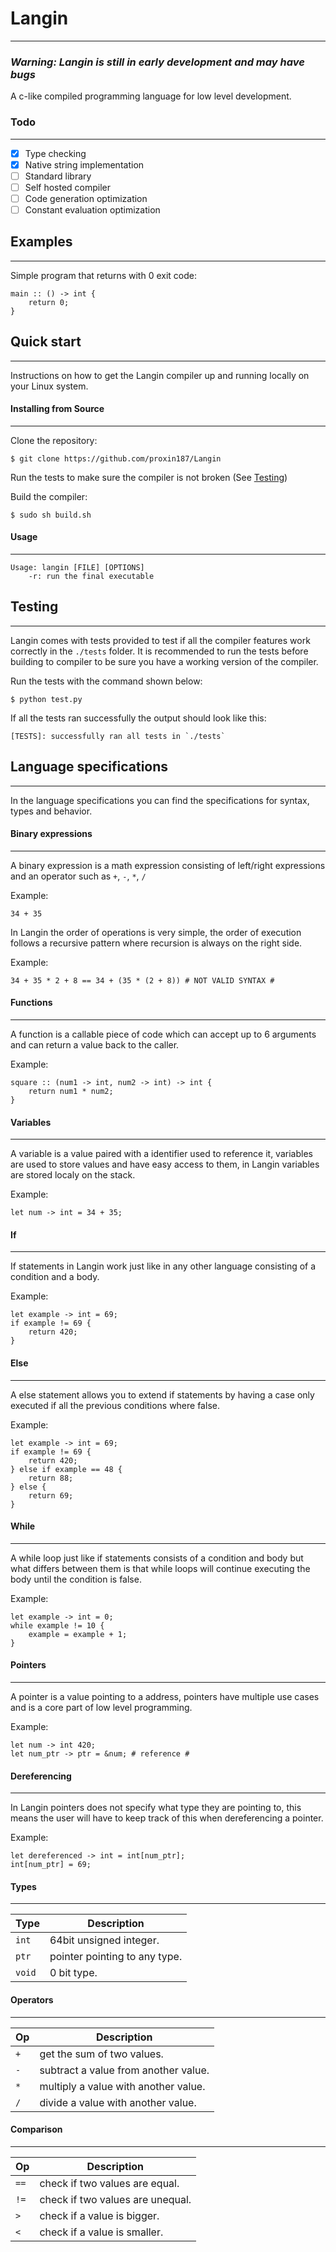# Langin
---

### *Warning: Langin is still in early development and may have bugs*

A c-like compiled programming language for low level development. 

### Todo
---
- [x] Type checking
- [x] Native string implementation
- [ ] Standard library
- [ ] Self hosted compiler
- [ ] Code generation optimization
- [ ] Constant evaluation optimization

## Examples
---

Simple program that returns with 0 exit code:

```
main :: () -> int {
    return 0;
}
```

## Quick start
---
Instructions on how to get the Langin compiler up and running locally on your Linux system.
#### Installing from Source
---
Clone the repository:

```
$ git clone https://github.com/proxin187/Langin
```

Run the tests to make sure the compiler is not broken (See [Testing](##Testing))

Build the compiler:

```
$ sudo sh build.sh
```

#### Usage
---
```
Usage: langin [FILE] [OPTIONS]
    -r: run the final executable
```
## Testing
---

Langin comes with tests provided to test if all the compiler features work correctly in the `./tests` folder. It is recommended to run the tests before building to compiler to be sure you have a working version of the compiler.

Run the tests with the command shown below:

```
$ python test.py
```

If all the tests ran successfully the output should look like this:

```
[TESTS]: successfully ran all tests in `./tests`
```

## Language specifications
---

In the language specifications you can find the specifications for syntax, types and behavior.

#### Binary expressions
---
A binary expression is a math expression consisting of left/right expressions and an operator such as `+`, `-`, `*`, `/`

Example:

```
34 + 35
```

In Langin the order of operations is very simple, the order of execution follows a recursive pattern where recursion is always on the right side.

Example:

```
34 + 35 * 2 + 8 == 34 + (35 * (2 + 8)) # NOT VALID SYNTAX #
```

#### Functions
---
A function is a callable piece of code which can accept up to 6 arguments and can return a value back to the caller.

Example:

```
square :: (num1 -> int, num2 -> int) -> int {
    return num1 * num2;
}
```

#### Variables
---
A variable is a value paired with a identifier used to reference it, variables are used to store values and have easy access to them, in Langin variables are stored localy on the stack.

Example:
```
let num -> int = 34 + 35;
```

#### If
---
If statements in Langin work just like in any other language consisting of a condition and a body.

Example:
```
let example -> int = 69;
if example != 69 {
    return 420;
}
```

#### Else
---
A else statement allows you to extend if statements by having a case only executed if all the previous conditions where false.

Example:
```
let example -> int = 69;
if example != 69 {
    return 420;
} else if example == 48 {
    return 88;
} else {
    return 69;
}
```

#### While
---
A while loop just like if statements consists of a condition and body but what differs between them is that while loops will continue executing the body until the condition is false. 

Example:
```
let example -> int = 0;
while example != 10 {
    example = example + 1;
}
```

#### Pointers
---
A pointer is a value pointing to a address, pointers have multiple use cases and is a core part of low level programming.

Example:
```
let num -> int 420;
let num_ptr -> ptr = &num; # reference #
```

#### Dereferencing
---
In Langin pointers does not specify what type they are pointing to, this means the user will have to keep track of this when dereferencing a pointer.

Example:
```
let dereferenced -> int = int[num_ptr];
int[num_ptr] = 69;
```

#### Types
---

| Type    | Description                                                                                  |
| ---     | ---                                                                                          |
| `int`   | 64bit unsigned integer.                                                 |
| `ptr`  | pointer pointing to any type.                                                     |
| `void`  | 0 bit type.                                                          |

#### Operators
---

| Op    | Description                                                                                  |
| ---     | ---                                                                                          |
| `+`  | get the sum of two values.                                                 |
| `-`  | subtract a value from another value.                                                     |
| `*`  | multiply a value with another value.                                                          |
| `/`  | divide a value with another value.                                                          |

#### Comparison
---

| Op    | Description                                                                                  |
| ---     | ---                                                                                          |
| `==`  | check if two values are equal.                                                 |
| `!=`  | check if two values are unequal.                                                     |
| `>`  | check if a value is bigger.                                                          |
| `<`  | check if a value is smaller.                                                          |




